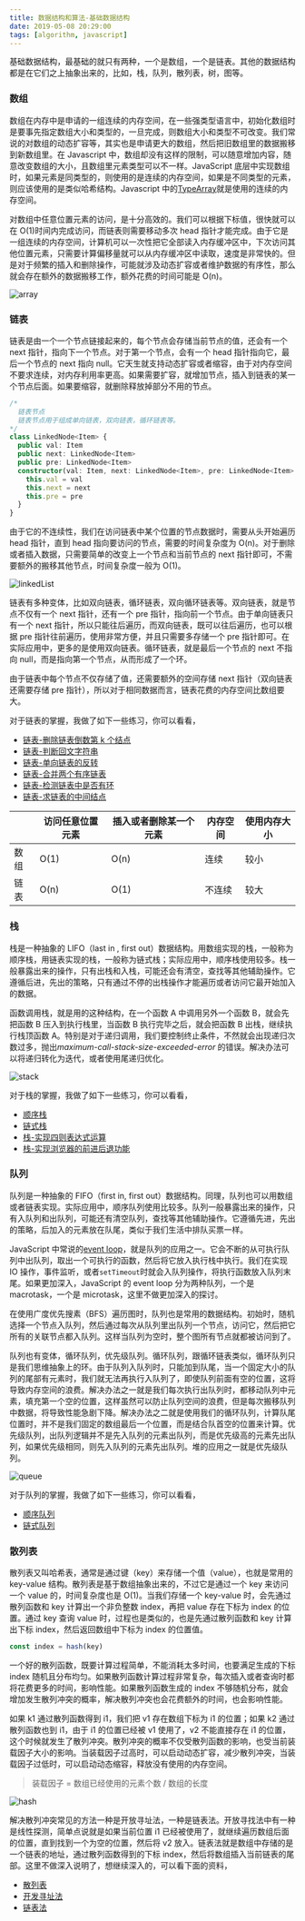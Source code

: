 ```yaml
---
title: 数据结构和算法-基础数据结构
date: 2019-05-08 20:29:00
tags: [algorithm, javascript]
---
```


基础数据结构，最基础的就只有两种，一个是数组，一个是链表。其他的数据结构都是在它们之上抽象出来的，比如，栈，队列，散列表，树，图等。

### 数组

数组在内存中是申请的一组连续的内存空间，在一些强类型语言中，初始化数组时是要事先指定数组大小和类型的，一旦完成，则数组大小和类型不可改变。我们常说的对数组的动态扩容等，其实也是申请更大的数组，然后把旧数组里的数据搬移到新数组里。在 Javascript 中，数组却没有这样的限制，可以随意增加内容，随意改变数组的大小，且数组里元素类型可以不一样。JavaScript 底层中实现数组时，如果元素是同类型的，则使用的是连续的内存空间，如果是不同类型的元素，则应该使用的是类似哈希结构。Javascript 中的[TypeArray](https://developer.mozilla.org/en-US/docs/Web/JavaScript/Reference/Global_Objects/TypedArray)就是使用的连续的内存空间。

对数组中任意位置元素的访问，是十分高效的。我们可以根据下标值，很快就可以在 O(1)时间内完成访问，而链表则需要移动多次 head 指针才能完成。由于它是一组连续的内存空间，计算机可以一次性把它全部读入内存缓冲区中，下次访问其他位置元素，只需要计算偏移量就可以从内存缓冲区中读取，速度是非常快的。但是对于频繁的插入和删除操作，可能就涉及动态扩容或者维护数据的有序性，那么就会存在额外的数据搬移工作，额外花费的时间可能是 O(n)。

![array](./array.png)

### 链表

链表是由一个一个节点链接起来的，每个节点会存储当前节点的值，还会有一个 next 指针，指向下一个节点。对于第一个节点，会有一个 head 指针指向它，最后一个节点的 next 指向 null。它天生就支持动态扩容或者缩容，由于对内存空间不要求连续，对内存利用率更高。如果需要扩容，就增加节点，插入到链表的某一个节点后面。如果要缩容，就删除释放掉部分不用的节点。

```typescript
/*
  链表节点
  链表节点用于组成单向链表，双向链表，循环链表等。
*/
class LinkedNode<Item> {
  public val: Item
  public next: LinkedNode<Item>
  public pre: LinkedNode<Item>
  constructor(val: Item, next: LinkedNode<Item>, pre: LinkedNode<Item> = null) {
    this.val = val
    this.next = next
    this.pre = pre
  }
}
```

由于它的不连续性，我们在访问链表中某个位置的节点数据时，需要从头开始遍历 head 指针，直到 head 指向要访问的节点，需要的时间复杂度为 O(n)。对于删除或者插入数据，只需要简单的改变上一个节点和当前节点的 next 指针即可，不需要额外的搬移其他节点，时间复杂度一般为 O(1)。

![linkedList](./linkedList.png)

链表有多种变体，比如双向链表，循环链表，双向循环链表等。双向链表，就是节点不仅有一个 next 指针，还有一个 pre 指针，指向前一个节点。由于单向链表只有一个 next 指针，所以只能往后遍历，而双向链表，既可以往后遍历，也可以根据 pre 指针往前遍历，使用非常方便，并且只需要多存储一个 pre 指针即可。在实际应用中，更多的是使用双向链表。循环链表，就是最后一个节点的 next 不指向 null，而是指向第一个节点，从而形成了一个环。

由于链表中每个节点不仅存储了值，还需要额外的空间存储 next 指针（双向链表还需要存储 pre 指针），所以对于相同数据而言，链表花费的内存空间比数组要大。

对于链表的掌握，我做了如下一些练习，你可以看看，

- [链表-删除链表倒数第 k 个结点](https://github.com/snayan/algorithm-demo/blob/master/Algorithm/链表-删除链表倒数第k个结点/index.ts)
- [链表-判断回文字符串](https://github.com/snayan/algorithm-demo/blob/master/Algorithm/链表-判断回文字符串/index.ts)
- [链表-单向链表的反转](https://github.com/snayan/algorithm-demo/blob/master/Algorithm/链表-单向链表的反转/index.ts)
- [链表-合并两个有序链表](https://github.com/snayan/algorithm-demo/blob/master/Algorithm/链表-合并两个有序链表/index.ts)
- [链表-检测链表中是否有环](https://github.com/snayan/algorithm-demo/blob/master/Algorithm/链表-检测链表中是否有环/index.ts)
- [链表-求链表的中间结点](https://github.com/snayan/algorithm-demo/blob/master/Algorithm/链表-求链表的中间结点/index.ts)

|      | 访问任意位置元素 | 插入或者删除某一个元素 | 内存空间 | 使用内存大小 |
| ---- | ---------------- | ---------------------- | -------- | ------------ |
| 数组 | O(1)             | O(n)                   | 连续     | 较小         |
| 链表 | O(n)             | O(1)                   | 不连续   | 较大         |

### 栈

栈是一种抽象的 LIFO（last in , first out）数据结构。用数组实现的栈，一般称为顺序栈，用链表实现的栈，一般称为链式栈；实际应用中，顺序栈使用较多。栈一般暴露出来的操作，只有出栈和入栈，可能还会有清空，查找等其他辅助操作。它遵循后进，先出的策略，只有通过不停的出栈操作才能遍历或者访问它最开始加入的数据。

函数调用栈，就是用的这种结构，在一个函数 A 中调用另外一个函数 B，就会先把函数 B 压入到执行栈里，当函数 B 执行完毕之后，就会把函数 B 出栈，继续执行栈顶函数 A。特别是对于递归调用，我们要控制终止条件，不然就会出现递归次数过多，抛出*maximum-call-stack-size-exceeded-error* 的错误。解决办法可以将递归转化为迭代，或者使用尾递归优化。

![stack](./stack.png)

对于栈的掌握，我做了如下一些练习，你可以看看，

- [顺序栈](https://github.com/snayan/algorithm-demo/blob/master/DataStructure/Stack/ArrayStack.ts)
- [链式栈](https://github.com/snayan/algorithm-demo/blob/master/DataStructure/Stack/LinkedStack.ts)
- [栈-实现四则表达式运算](https://github.com/snayan/algorithm-demo/blob/master/Algorithm/栈-实现四则表达式运算/index.ts)
- [栈-实现浏览器的前进后退功能](https://github.com/snayan/algorithm-demo/blob/master/Algorithm/栈-实现浏览器的前进后退功能/index.ts)

### 队列

队列是一种抽象的 FIFO（first in, first out）数据结构。同理，队列也可以用数组或者链表实现。实际应用中，顺序队列使用比较多。队列一般暴露出来的操作，只有入队列和出队列，可能还有清空队列，查找等其他辅助操作。它遵循先进，先出的策略，后加入的元素放在队尾，类似于我们生活中排队买票一样。

JavaScript 中常说的[event loop](https://developer.mozilla.org/en-US/docs/Web/JavaScript/EventLoop#Event_loop)，就是队列的应用之一。它会不断的从可执行队列中出队列，取出一个可执行的函数，然后将它放入执行栈中执行。我们在实现 IO 操作，事件监听，或者`setTimeout`时就会入队列操作，将执行函数放入队列末尾。如果更加深入，JavaScript 的 event loop 分为两种队列，一个是 macrotask，一个是 microtask，这里不做更加深入的探讨。

在使用广度优先搜素（BFS）遍历图时，队列也是常用的数据结构。初始时，随机选择一个节点入队列，然后通过每次从队列里出队列一个节点，访问它，然后把它所有的关联节点都入队列。这样当队列为空时，整个图所有节点就都被访问到了。

队列也有变体，循环队列，优先级队列。循环队列，跟循环链表类似，循环队列只是我们思维抽象上的环。由于队列入队列时，只能加到队尾，当一个固定大小的队列的尾部有元素时，我们就无法再执行入队列了，即使队列前面有空的位置，这将导致内存空间的浪费。解决办法之一就是我们每次执行出队列时，都移动队列中元素，填充第一个空的位置，这样虽然可以防止队列空间的浪费，但是每次搬移队列中数据，将导致性能急剧下降。解决办法之二就是使用我们的循环队列，计算队尾位置时，并不是我们固定的数组最后一个位置，而是结合队首空的位置来计算。优先级队列，出队列逻辑并不是先入队列的元素出队列，而是优先级高的元素先出队列，如果优先级相同，则先入队列的元素先出队列。堆的应用之一就是优先级队列。

![queue](./queue.png)

对于队列的掌握，我做了如下一些练习，你可以看看，

- [顺序队列](https://github.com/snayan/algorithm-demo/blob/master/DataStructure/Queue/ArrayQueue.ts)
- [链式队列](https://github.com/snayan/algorithm-demo/blob/master/DataStructure/Queue/LinkedQueue.ts)

### 散列表

散列表又叫哈希表，通常是通过键（key）来存储一个值（value），也就是常用的 key-value 结构。散列表是基于数组抽象出来的，不过它是通过一个 key 来访问一个 value 的，时间复杂度也是 O(1)。当我们存储一个 key-value 时，会先通过散列函数和 key 计算出一个非负整数 index，再把 value 存在下标为 index 的位置。通过 key 查询 value 时，过程也是类似的，也是先通过散列函数和 key 计算出下标 index，然后返回数组中下标为 index 的位置值。

```javascript
const index = hash(key)
```

一个好的散列函数，既要计算过程简单，不能消耗太多时间，也要满足生成的下标 index 随机且分布均匀。如果散列函数计算过程非常复杂，每次插入或者查询时都将花费更多的时间，影响性能。如果散列函数生成的 index 不够随机分布，就会增加发生散列冲突的概率，解决散列冲突也会花费额外的时间，也会影响性能。

如果 k1 通过散列函数得到 i1，我们把 v1 存在数组下标为 i1 的位置；如果 k2 通过散列函数也到 i1，由于 i1 的位置已经被 v1 使用了，v2 不能直接存在 i1 的位置，这个时候就发生了散列冲突。散列冲突的概率不仅受散列函数的影响，也受当前装载因子大小的影响。当装载因子过高时，可以启动动态扩容，减少散列冲突，当装载因子过低时，可以启动动态缩容，释放没有使用的内存空间。

> 装载因子 = 数组已经使用的元素个数 / 数组的长度

![hash](./hash.png)

解决散列冲突常见的方法一种是开放寻址法，一种是链表法。开放寻找法中有一种是线性探测，简单点说就是如果当前位置 i1 已经被使用了，就继续遍历数组后面的位置，直到找到一个为空的位置，然后将 v2 放入。链表法就是数组中存储的是一个链表的地址，通过散列函数得到的下标 index，然后将数组插入当前链表的尾部。这里不做深入说明了，想继续深入的，可以看下面的资料，

- [散列表](https://cs.nyu.edu/courses/fall17/CSCI-UA.0102-001/Notes/HashTableImplementation.html)
- [开发寻址法](https://en.wikipedia.org/wiki/Hash_table#Open_addressing)
- [链表法](https://en.wikipedia.org/wiki/Hash_table#Separate_chaining)
